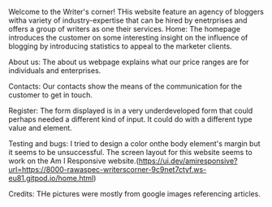 Welcome to the Writer's corner!
THis website feature an agency of bloggers witha variety of industry-expertise that can be hired by enetrprises and offers a group of writers as one their services.
Home:
The homepage introduces the customer on some interesting insight on the influence of blogging by introducing statistics to appeal to the marketer clients.

About us:
The about us webpage explains what our price ranges are for individuals and enterprises.

Contacts:
Our contacts show the means of the communication for the customer to get in touch.


Register:
The form displayed is in a very underdeveloped form that could perhaps needed a different kind of input. It could do with a different type value and element.

Testing and bugs:
I tried to design a color onthe body element's margin but it seems to be unsuccessful.
The screen layout for this website seems to work on the Am I Responsive website.(https://ui.dev/amiresponsive?url=https://8000-rawaspec-writerscorner-9c9net7ctyf.ws-eu81.gitpod.io/home.html)

Credits:
THe pictures were mostly from google images referencing articles.